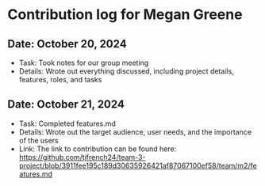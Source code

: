 # Contribution log for Megan Greene

## Date: October 20, 2024
- Task: Took notes for our group meeting
- Details: Wrote out everything discussed, including project details, features, roles, and tasks

## Date: October 21, 2024
- Task: Completed features.md
- Details: Wrote out the target audience, user needs, and the importance of the users
- Link: The link to contribution can be found here: https://github.com/tjfrench24/team-3-project/blob/3911fee195c189d30635926421af87067100ef58/team/m2/features.md 